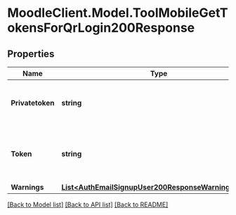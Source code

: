 # MoodleClient.Model.ToolMobileGetTokensForQrLogin200Response

## Properties

Name | Type | Description | Notes
------------ | ------------- | ------------- | -------------
**Privatetoken** | **string** | Private token used for auto-login processes. | [default to "null"]
**Token** | **string** | A valid WebService token for the official mobile app service. | [default to "null"]
**Warnings** | [**List&lt;AuthEmailSignupUser200ResponseWarningsInner&gt;**](AuthEmailSignupUser200ResponseWarningsInner.md) |  | [optional] 

[[Back to Model list]](../README.md#documentation-for-models) [[Back to API list]](../README.md#documentation-for-api-endpoints) [[Back to README]](../README.md)

